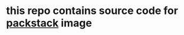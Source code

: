 # this repo contains source code for  [packstack](https://github.com/redhat-openstack/packstack) image